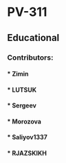 # PV-311
## Educational

### Contributors:

#### * Zimin
#### * LUTSUK
#### * Sergeev
#### * Morozova
#### * Saliyov1337
#### * RJAZSKIKH
